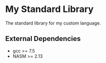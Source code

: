 # My Standard Library

The standard library for my custom language.

## External Dependencies

- gcc >= 7.5
- NASM >= 2.13
